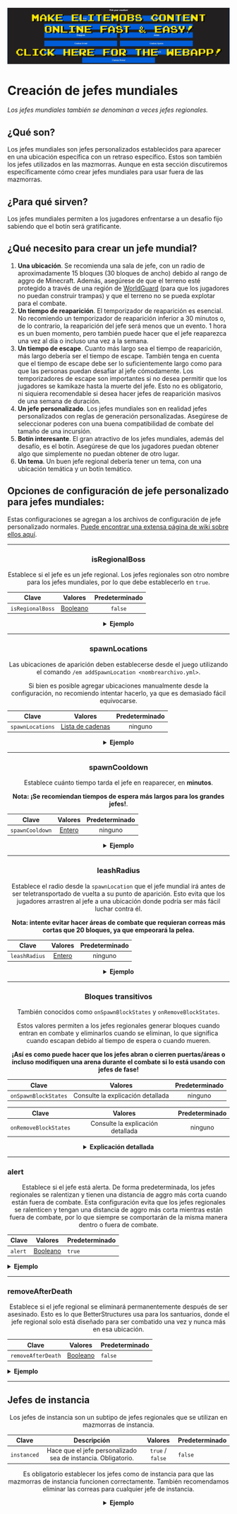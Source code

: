 [![webapp_banner.jpg](../../../img/wiki/webapp_banner.jpg)](https://magmaguy.com/webapp/webapp.html)

# Creación de jefes mundiales
*Los jefes mundiales también se denominan a veces jefes regionales.*
## ¿Qué son?

Los jefes mundiales son jefes personalizados establecidos para aparecer en una ubicación específica con un retraso específico. Estos son también los jefes utilizados en las mazmorras. Aunque en esta sección discutiremos específicamente cómo crear jefes mundiales para usar fuera de las mazmorras.

## ¿Para qué sirven?

Los jefes mundiales permiten a los jugadores enfrentarse a un desafío fijo sabiendo que el botín será gratificante.

## ¿Qué necesito para crear un jefe mundial?

1. **Una ubicación**. Se recomienda una sala de jefe, con un radio de aproximadamente 15 bloques (30 bloques de ancho) debido al rango de aggro de Minecraft. Además, asegúrese de que el terreno esté protegido a través de una región de [WorldGuard](https://dev.bukkit.org/projects/worldguard) (para que los jugadores no puedan construir trampas) y que el terreno no se pueda explotar para el combate.
2. **Un tiempo de reaparición**. El temporizador de reaparición es esencial. No recomiendo un temporizador de reaparición inferior a 30 minutos o, de lo contrario, la reaparición del jefe será menos que un evento. 1 hora es un buen momento, pero también puede hacer que el jefe reaparezca una vez al día o incluso una vez a la semana.
3. **Un tiempo de escape**. Cuanto más largo sea el tiempo de reaparición, más largo debería ser el tiempo de escape. También tenga en cuenta que el tiempo de escape debe ser lo suficientemente largo como para que las personas puedan desafiar al jefe cómodamente. Los temporizadores de escape son importantes si no desea permitir que los jugadores se kamikaze hasta la muerte del jefe. Esto no es obligatorio, ni siquiera recomendable si desea hacer jefes de reaparición masivos de una semana de duración.
4. **Un jefe personalizado**. Los jefes mundiales son en realidad jefes personalizados con reglas de generación personalizadas. Asegúrese de seleccionar poderes con una buena compatibilidad de combate del tamaño de una incursión.
5. **Botín interesante**. El gran atractivo de los jefes mundiales, además del desafío, es el botín. Asegúrese de que los jugadores puedan obtener algo que simplemente no puedan obtener de otro lugar.
6. **Un tema**. Un buen jefe regional debería tener un tema, con una ubicación temática y un botín temático.

## Opciones de configuración de jefe personalizado para jefes mundiales:

Estas configuraciones se agregan a los archivos de configuración de jefe personalizado normales. [Puede encontrar una extensa página de wiki sobre ellos aquí]($language$/elitemobs/creating_bosses.md).

<div align="center">

***

### isRegionalBoss

Establece si el jefe es un jefe regional. Los jefes regionales son otro nombre para los jefes mundiales, por lo que debe establecerlo en `true`.

| Clave       |       Valores        | Predeterminado |
|-----------|:-------------------:|:-------:|
| `isRegionalBoss` | [Booleano](#booleano) | `false` |

<details>

<summary><b>Ejemplo</b></summary>

<div align="left">

```yml
isRegionalBoss: true
```

</div>

</details>

***

### spawnLocations

Las ubicaciones de aparición deben establecerse desde el juego utilizando el comando `/em addSpawnLocation <nombrearchivo.yml>`.

Si bien es posible agregar ubicaciones manualmente desde la configuración, no recomiendo intentar hacerlo, ya que es demasiado fácil equivocarse.

| Clave              |           Valores            | Predeterminado |
|------------------|:---------------------------:|:-------:|
| `spawnLocations` | [Lista de cadenas](#string_list) |  ninguno   |

<details>

<summary><b>Ejemplo</b></summary>

<div align="left">

Ubicaciones en archivos de configuración (para usuarios avanzados) Los archivos de configuración del jefe regional almacenan todas las instancias de ese jefe regional en un solo archivo al almacenar varias ubicaciones de aparición, así como los temporizadores de reaparición.

En términos prácticos, eso significa que esta entrada:

```yaml
spawnLocations:
- elitemobs_sewer_maze,-70.17178578884845,168.2,-173.17112099568718,-271.24023,64.19999:1610710903931
- elitemobs_sewer_maze,-135.02262355317436,168.2,-153.28849346821508,-98.53906,60.750263:1609026066482
- elitemobs_sewer_maze,-70.43846307626053,168.2,-174.13499832314378,-271.24023,64.19999:1610710886530
- elitemobs_sewer_maze,-130.39762674971664,168.2,-171.67396911490718,-47.532227,51.900173:1609026066482
- elitemobs_sewer_maze,-117.12782160766056,162.2,-166.40989416757444,-71.37402,-1.4997427:1610710974882
- elitemobs_sewer_maze,-105.13138759611667,168.2,-169.85898023126538,-124.34766,41.24988:1610710945331
- elitemobs_sewer_maze,-106.21847515732084,169.2,-152.3609257554766,-170.86523,21.450315:1610537606222
```

contiene 7 jefes regionales diferentes, en diferentes ubicaciones y con diferentes temporizadores de reaparición.

Analicemos los detalles, echando un vistazo al primer jefe regional:

```yaml
- elitemobs_sewer_maze,-70.17178578884845,168.2,-173.17112099568718,-271.24023,64.19999:1610710903931
```

Dado que esto sigue el formato `mundo,x,y,z,cabeceo,guiñada:marcaDeTiempoUnix`, el jefe está apareciendo en un mundo llamado `elitemobs_sewer_maze` en x = `-70.17178578884845`, y = `168.2`, z = `-173.17112099568718`, cabeceo = `-271.24023`, guiñada = `64.19999`.

La marca de tiempo Unix almacena el tiempo, en tiempo Unix, en el que el jefe volverá a aparecer. Esto se usa para almacenar los tiempos de reaparición a través de reinicios. Si desea saber a qué hora corresponde, existen innumerables herramientas de conversión de tiempo Unix a tiempo real que puede encontrar en línea.

Si desea que un jefe específico reaparezca después de una recarga o un reinicio, todo lo que necesita hacer es borrar la entrada `:marcaDeTiempoUnix`.

</div>

</details>

***

### spawnCooldown

Establece cuánto tiempo tarda el jefe en reaparecer, en **minutos**.

**Nota: ¡Se recomiendan tiempos de espera más largos para los grandes jefes!**.

| Clave       |       Valores        | Predeterminado |
|-----------|:-------------------:|:-------:|
| `spawnCooldown` | [Entero](#integer) |  ninguno   |

<details>

<summary><b>Ejemplo</b></summary>

<div align="left">

```yml
spawnCooldown: 20
```

</div>

</details>

***

### leashRadius

Establece el radio desde la `spawnLocation` que el jefe mundial irá antes de ser teletransportado de vuelta a su punto de aparición. Esto evita que los jugadores arrastren al jefe a una ubicación donde podría ser más fácil luchar contra él.

**Nota: intente evitar hacer áreas de combate que requieran correas más cortas que 20 bloques, ya que empeorará la pelea.**

| Clave       |       Valores        | Predeterminado |
|-----------|:-------------------:|:-------:|
| `leashRadius` | [Entero](#integer) |  ninguno   |

<details>

<summary><b>Ejemplo</b></summary>

<div align="left">

```yml
leashRadius: 30
```

</div>

</details>

***

### Bloques transitivos

También conocidos como `onSpawnBlockStates` y `onRemoveBlockStates`.

Estos valores permiten a los jefes regionales generar bloques cuando entran en combate y eliminarlos cuando se eliminan, lo que significa cuando escapan debido al tiempo de espera o cuando mueren.

**¡Así es como puede hacer que los jefes abran o cierren puertas/áreas o incluso modifiquen una arena durante el combate si lo está usando con jefes de fase!**

| Clave       |          Valores          | Predeterminado |
|-----------|:------------------------:|:-------:|
| `onSpawnBlockStates` | Consulte la explicación detallada |  ninguno   |


| Clave       | Valores  | Predeterminado |
|-----------|:-------:|:-------:|
| `onRemoveBlockStates` | Consulte la explicación detallada |  ninguno   |

<details>

<summary><b>Explicación detallada</b></summary>

<div align="left">

**Todos los bloques son relativos a la ubicación de generación. Asegúrese de tener su ubicación de generación final antes de comenzar a configurar cualquier bloque.**

</br>Si ya creó un área grande de bloques transitivos y ahora necesita mover al jefe, pero no desea rehacer los bloques transitivos. Luego, puede usar la acción [Teleport]($language$/elitemobs/elitescript_actions.md&section=teleport) de EliteScript para mover al jefe a la ubicación correcta después de que aparezca. Tenga en cuenta que tendrá que ajustar su correa en consecuencia.

Debido a la complejidad de la configuración de bloques, no se recomienda que lo haga manualmente. Debe usar los siguientes comandos para hacerlo:

- /em registerblocks <nombrearchivo\_jefe\_regional.yml> <on\_spawn/on\_remove>
- /em registerblocksedit <nombrearchivo\_jefe\_regional.yml> <on\_spawn/on\_remove>
- /em registerblocksarea <nombrearchivo\_jefe\_regional.yml> <on\_spawn/on\_remove>
- /em registerblocksareaedit <nombrearchivo\_jefe\_regional.yml> <on\_spawn/on\_remove>
- /em cancelblocks

Vamos a analizar esto.

**/em registerblocks <nombrearchivo\_jefe\_regional.yml> <on\_spawn/on\_remove>**

El comando más básico. Este es un conmutador que ejecuta una vez para comenzar y otra vez para confirmar. Al igual que con todos los demás comandos, debe elegir si está configurando estos bloques para que se modifiquen para el estado `on_spawn` o `on_remove`.

Si registra el on\_spawn, esto modificará los bloques cuando el jefe aparezca o reaparezca. Si registra el on\_remove, esto modificará los bloques cuando el jefe muera o se agote el tiempo usando la mecánica de tiempo de espera de jefe personalizado.

Para registrar bloques, simplemente coloque o elimine los bloques que desee modificar mientras esta configuración esté activada.

**/em registerblocksedit <nombrearchivo\_jefe\_regional.yml> <on\_spawn/on\_remove>**

Si desea modificar bloques ya establecidos, puede usar este comando. Funciona de manera muy similar a `/em registerblocks <nombrearchivo\_jefe\_regional.yml> <on\_spawn/on\_remove>`.

**/em registerblocksarea <nombrearchivo\_jefe\_regional.yml> <on\_spawn/on\_remove>**

Al igual que `/em registerblocks <nombrearchivo\_jefe\_regional.yml> <on\_spawn/on\_remove>`, esto le permite registrar bloques, pero permite seleccionarlos obteniendo dos esquinas diametralmente opuestas (igual que la selección de región de worldedit / worldguard) en lugar de seleccionar bloques individualmente.

Por razones de seguridad, existe un límite de 200 bloques (de forma predeterminada, modificable en config.yml) para las selecciones regionales. Tenga en cuenta que cada bloque se modifica en el mismo tick, por lo que si está modificando mucho terreno, probablemente comenzará a ver grandes picos de retraso al ejecutar estas modificaciones.

**/em registerblocksareaedit <nombrearchivo\_jefe\_regional.yml> <on\_spawn/on\_remove>**

Funciona de la misma manera que `/em registerblocksedit`, pero para áreas. Se puede utilizar para superar el límite de registro de bloques de 200 (predeterminado) para áreas.

**/em cancelblocks**

En cualquier momento, si se comete un error al registrar bloques, puede ejecutar este comando para cancelar el registro. Revertirá cualquier cambio que haya comenzado a registrar en esa edición/registro.

</div>

</details>

</div>

***

### alert

<div align="center">

Establece si el jefe está alerta. De forma predeterminada, los jefes regionales se ralentizan y tienen una distancia de aggro más corta cuando están fuera de combate. Esta configuración evita que los jefes regionales se ralenticen y tengan una distancia de aggro más corta mientras están fuera de combate, por lo que siempre se comportarán de la misma manera dentro o fuera de combate.

</div>

| Clave | Valores | Predeterminado |
|---|:-:|---|
| `alert` | [Booleano](#booleano) | `true` |

<details>

<summary><b>Ejemplo</b></summary>

<div align="left">

```yml
alert: true
```

</div>

</details>

***

### removeAfterDeath

<div align="center">

Establece si el jefe regional se eliminará permanentemente después de ser asesinado. Esto es lo que BetterStructures usa para los santuarios, donde el jefe regional solo está diseñado para ser combatido una vez y nunca más en esa ubicación.

</div>

| Clave | Valores | Predeterminado |
|---|:-:|---|
| `removeAfterDeath` | [Booleano](#booleano) | `false` |

<details>

<summary><b>Ejemplo</b></summary>

<div align="left">

```yml
removeAfterDeath: true
```

</div>

</details>

***

## Jefes de instancia

<div align="center">

Los jefes de instancia son un subtipo de jefes regionales que se utilizan en mazmorras de instancia.

| Clave | Descripción | Valores | Predeterminado |
|---|:-:|:-:|---|
| `instanced` | Hace que el jefe personalizado sea de instancia. Obligatorio. | `true` / `false` | `false` |

Es obligatorio establecer los jefes como de instancia para que las mazmorras de instancia funcionen correctamente. También recomendamos eliminar las correas para cualquier jefe de instancia.

<details>

<summary><b>Ejemplo</b></summary>

<div align="left">

```yml
instanced: true
```

</div>

</details>

</div>
